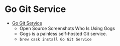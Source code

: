 # Go Git Service
- [Go Git Service](https://gogs.io/)
  -   Open Source               Screenshots                           Who Is Using Gogs            
  - Gogs is a painless self-hosted Git service.
  - `brew cask install Go Git Service`
